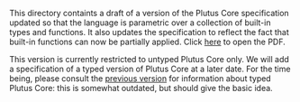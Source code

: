 This directory containts a draft of a version of the Plutus Core specification
updated so that the language is parametric over a collection of built-in types
and functions.  It also updates the specification to reflect the fact that
built-in functions can now be partially applied.  Click
[here](./plutus-core-specification.pdf) to open the PDF.

This version is currently restricted to untyped Plutus Core only. We will add a
specification of a typed version of Plutus Core at a later date.  For the time
being, please consult the [previous version](../plutus-core-spec-old) for
information about typed Plutus Core: this is somewhat outdated, but should give
the basic idea.